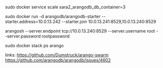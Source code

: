 sudo docker service scale sara2_arangodb_db_container=3

sudo docker run -d arangodb/arangodb-starter     --starter.address=10.0.13.242     --starter.join 10.0.13.241:8529,10.0.13.240:8529

arangosh --server.endpoint tcp://10.0.13.240:8529 --server.username root --server.password rootpassword

sudo docker stack ps arango

links:
https://github.com/Dumstruck/arango-swarm
https://github.com/arangodb/arangodb/issues/4602


